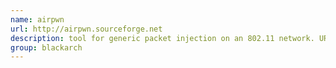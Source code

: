 ```yaml
---
name: airpwn
url: http://airpwn.sourceforge.net
description: tool for generic packet injection on an 802.11 network. URL : http://airpwn.sourceforge.net Groups : blackarch blackarch-wireless
group: blackarch
---
```

